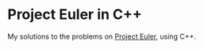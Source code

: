 # Project Euler in C++

My solutions to the problems on [Project Euler](https://projecteuler.net/), using C++.
